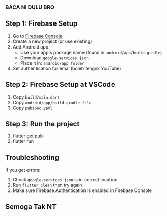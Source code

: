 ### BACA NI DULU BRO ###

## Step 1: Firebase Setup

1. Go to [Firebase Console](https://console.firebase.google.com/)
2. Create a new project (or use existing)
3. Add Android app:
   - Use your app's package name (found in `android/app/build.gradle`)
   - Download `google-services.json`
   - Place it in: `android/app folder`
4. Set authentication for emai (boleh tengok YouTube)

## Step 2: Firebase Setup at VSCode
1. Copy `build/main.dart`
2. Copy `android/app/build.gradle file`
3. Copy `pubspec.yaml`

## Step 3: Run the project
1. flutter get pub
2. flutter run

## Troubleshooting

If you get errors:
1. Check `google-services.json` is in correct location
2. Run `flutter clean` then try again
3. Make sure Firebase Authentication is enabled in Firebase Console

## Semoga Tak NT
